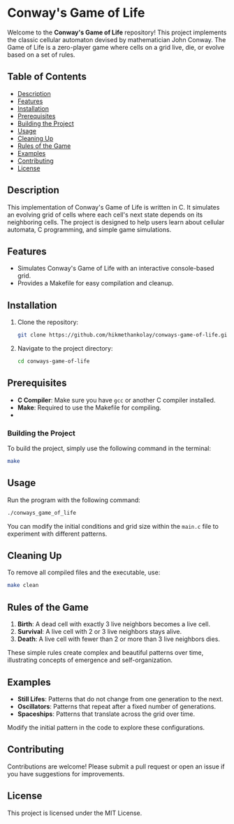 
# Conway's Game of Life

Welcome to the **Conway's Game of Life** repository! This project implements the classic cellular automaton devised by mathematician John Conway. The Game of Life is a zero-player game where cells on a grid live, die, or evolve based on a set of rules.

## Table of Contents

- [Description](#description)
- [Features](#features)
- [Installation](#installation)
- [Prerequisites](#prerequisites)
- [Building the Project](#building-the-project)
- [Usage](#usage)
- [Cleaning Up](#cleaning-up)
- [Rules of the Game](#rules-of-the-game)
- [Examples](#examples)
- [Contributing](#contributing)
- [License](#license)

## Description

This implementation of Conway's Game of Life is written in C. It simulates an evolving grid of cells where each cell's next state depends on its neighboring cells. The project is designed to help users learn about cellular automata, C programming, and simple game simulations.

## Features
- Simulates Conway's Game of Life with an interactive console-based grid.
- Provides a Makefile for easy compilation and cleanup.
  
## Installation

1. Clone the repository:
   ```bash
   git clone https://github.com/hikmethankolay/conways-game-of-life.git
   ```
2. Navigate to the project directory:
   ```bash
   cd conways-game-of-life
   ```

## Prerequisites
- **C Compiler**: Make sure you have `gcc` or another C compiler installed.
- **Make**: Required to use the Makefile for compiling.
- 
### Building the Project

To build the project, simply use the following command in the terminal:
```bash
make
```
## Usage

Run the program with the following command:
```bash
./conways_game_of_life
```

You can modify the initial conditions and grid size within the `main.c` file to experiment with different patterns.

## Cleaning Up
To remove all compiled files and the executable, use:
```bash
make clean
```

## Rules of the Game

1. **Birth**: A dead cell with exactly 3 live neighbors becomes a live cell.
2. **Survival**: A live cell with 2 or 3 live neighbors stays alive.
3. **Death**: A live cell with fewer than 2 or more than 3 live neighbors dies.

These simple rules create complex and beautiful patterns over time, illustrating concepts of emergence and self-organization.

## Examples

- **Still Lifes**: Patterns that do not change from one generation to the next.
- **Oscillators**: Patterns that repeat after a fixed number of generations.
- **Spaceships**: Patterns that translate across the grid over time.

Modify the initial pattern in the code to explore these configurations.

## Contributing

Contributions are welcome! Please submit a pull request or open an issue if you have suggestions for improvements.

## License

This project is licensed under the MIT License.
